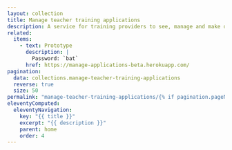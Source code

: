 ```yaml
---
layout: collection
title: Manage teacher training applications
description: A service for training providers to see, manage and make decisions on applications they receive
related:
  items:
    - text: Prototype
      description: |
        Password: `bat`
      href: https://manage-applications-beta.herokuapp.com/
pagination:
  data: collections.manage-teacher-training-applications
  reverse: true
  size: 50
permalink: "manage-teacher-training-applications/{% if pagination.pageNumber > 0 %}page/{{ pagination.pageNumber + 1 }}{% endif %}/"
eleventyComputed:
  eleventyNavigation:
    key: "{{ title }}"
    excerpt: "{{ description }}"
    parent: home
    order: 4
---
```

